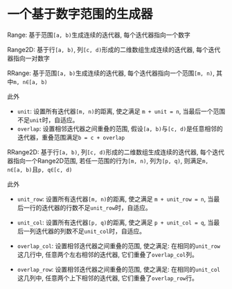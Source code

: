 # 一个基于数字范围的生成器

Range: 基于范围`[a, b)`生成连续的迭代器, 每个迭代器指向一个数字

Range2D: 基于行`[a, b)`, 列`[c, d)`形成的二维数组生成连续的迭代器, 每个迭代器指向一对数字

RRange: 基于范围`[a, b)`生成连续的迭代器, 每个迭代器指向一个范围`[m, n)`, 其中`m, n∈[a, b)`

此外

* `unit`: 设置所有迭代器`[m, n)`的距离, 使之满足 `m + unit = n`, 当最后一个范围不足`unit`时，自适应。
* `overlap`: 设置相邻迭代器之间重叠的范围, 假设`[a, b)`与`[c, d)`是任意相邻的迭代器，重叠范围满足`b = c + overlap`

RRange2D: 基于行`[a, b)`, 列`[c, d)`形成的二维数组生成连续的迭代器, 每个迭代器指向一个Range2D范围, 若任一范围的行为`[m, n)`, 列为`[p, q)`, 则满足`m, n∈[a, b)`且`p, q∈[c, d)`

此外

* `unit_row`: 设置所有迭代器`[m, n)`的距离, 使之满足 `m + unit_row = n`, 当最后一行的迭代器的行数不足`unit_row`时，自适应。

* `unit_col`: 设置所有迭代器`[p, q)`的距离, 使之满足 `p + unit_col = q`, 当最后一列迭代器的列数不足`unit_col`时，自适应。

* `overlap_col`: 设置相邻迭代器之间重叠的范围, 使之满足: 在相同的`unit_row`这几行中, 任意两个左右相邻的迭代器, 它们重叠了`overlap_col`列。

* `overlap_row`: 设置相邻迭代器之间重叠的范围, 使之满足: 在相同的`unit_col`这几列中, 任意两个上下相邻的迭代器, 它们重叠了`overlap_row`行。
